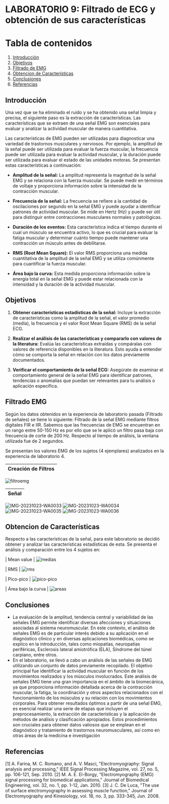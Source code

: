 # LABORATORIO 9: Filtrado de ECG y obtención de sus características
# **Tabla de contenidos**

1. [Introducción](#id1)
2. [Objetivos](#id2)
3. [Filtrado de EMG](#id3)
4. [Obtencion de Características](#id4)
6. [Conclusiones](#id5)
7. [Referencias](#id6)
   
## **Introducción** <a name="id1"></a>


Una vez que se ha eliminado el ruido y se ha obtenido una señal limpia y precisa, el siguiente paso es la extracción de características. Las características que se extraen de una señal EMG son esenciales para evaluar y analizar la actividad muscular de manera cuantitativa.

Las características de EMG pueden ser utilizadas para diagnosticar una variedad de trastornos musculares y nerviosos. Por ejemplo, la amplitud de la señal puede ser utilizada para evaluar la fuerza muscular, la frecuencia puede ser utilizada para evaluar la actividad muscular, y la duración puede ser utilizada para evaluar el estado de las unidades motoras. Se presentan estas características a continuación:

- **Amplitud de la señal:** La amplitud representa la magnitud de la señal EMG y se relaciona con la fuerza muscular. Se puede medir en términos de voltaje y proporciona información sobre la intensidad de la contracción muscular.

- **Frecuencia de la señal:** La frecuencia se refiere a la cantidad de oscilaciones por segundo en la señal EMG y puede ayudar a identificar patrones de actividad muscular. Se mide en Hertz (Hz) y puede ser útil para distinguir entre contracciones musculares normales y patológicas.

- **Duración de los eventos:** Esta característica indica el tiempo durante el cual un músculo se encuentra activo, lo que es crucial para evaluar la fatiga muscular y determinar cuánto tiempo puede mantener una contracción un músculo antes de debilitarse.

- **RMS (Root Mean Square):** El valor RMS proporciona una medida cuantitativa de la amplitud de la señal EMG y se utiliza comúnmente para cuantificar la fuerza muscular.

- **Área bajo la curva:** Esta medida proporciona información sobre la energía total en la señal EMG y puede estar relacionada con la intensidad y la duración de la actividad muscular.


## **Objetivos** <a name="id2"></a>
1. **Obtener características estadísticas de la señal:** Incluye la extracción de características como la amplitud de la señal, el valor promedio (media), la frecuencia y el valor Root Mean Square (RMS) de la señal ECG.

2. **Realizar el análisis de las características y compararlo con valores de la literatura:** Evalúa las características extraídas y compáralas con valores de referencia disponibles en la literatura. Esto ayuda a entender cómo se comporta la señal en relación con los datos previamente documentados.

3. **Verificar el comportamiento de la señal ECG:** Asegúrate de examinar el comportamiento general de la señal EMG para identificar patrones, tendencias o anomalías que puedan ser relevantes para tu análisis o aplicación específica.


## **Filtrado EMG** <a name="id3"></a>
Según los datos obtenidos en la experiencia de laboratorio pasada (Filtrado de señales) se tiene lo siguiente: Filtrado de la señal EMG mediante filtros digitales FIR e IIR. Sabemos que las frecuencias de EMG se encuentran en un rango entre 50-150 Hz es por ello que se le aplicó un filtro pasa baja con frecuencia de corte de 200 Hz. Respecto al tiempo de análisis, la ventana utilizada fue de 2 segundos. 

Se presentan los valores EMG de los sujetos (4 ejemplares) analizados en la experiencia de laboratorio 4.


| Creación de Filtros|
| :---:  |
![filtroemg](https://github.com/ldachirre/IntroSenalesBiomedicas/assets/42382614/85604920-0edc-40c1-939c-d548d78fc5b2)

| Señal |
| :---:  |
![IMG-20231023-WA0033](https://github.com/ldachirre/IntroSenalesBiomedicas/assets/56425258/2604d181-9725-4e0d-acc8-dce22b64892a)
![IMG-20231023-WA0034](https://github.com/ldachirre/IntroSenalesBiomedicas/assets/56425258/ef63c4e1-bb9c-4da6-afb9-e0a3a72c32cb)
![IMG-20231023-WA0035](https://github.com/ldachirre/IntroSenalesBiomedicas/assets/56425258/8e3de7ec-fdd7-42cc-931c-dee8cb4d08b0)
![IMG-20231023-WA0036](https://github.com/ldachirre/IntroSenalesBiomedicas/assets/56425258/4df81fd9-b71f-42eb-97ce-9befd8b932e4)


## **Obtencion de Características** <a name="id4"></a>

Respecto a las características de la señal, para este laboratorio se decidió obtener y analizar las características estadísticas de esta. Se presenta el análisis y comparación entre los 4 sujetos en:

| Mean value |
![medias](https://github.com/ldachirre/IntroSenalesBiomedicas/assets/56425258/df32664e-35ea-4390-b29f-0b829a52bb06)

| RMS |
![rms](https://github.com/ldachirre/IntroSenalesBiomedicas/assets/56425258/840099f0-9734-47a5-939b-e33347409e42)

| Pico-pico |
![pico-pico](https://github.com/ldachirre/IntroSenalesBiomedicas/assets/56425258/ef88a7df-3daf-4516-821e-f1b3d72d08f1)

| Área bajo la curva |
![areas](https://github.com/ldachirre/IntroSenalesBiomedicas/assets/56425258/1154290c-dc34-4091-8856-63d210e8ba6c)

## **Conclusiones** <a name="id5"></a>
- La evaluación de la amplitud, tendencia central y variabilidad de las señales EMG permite identificar diversas afecciones y situaciones asociadas al sistema neuromuscular. En este contexto, el análisis de señales EMG es de particular interés debido a su aplicación en el diagnóstico clínico y en diversas aplicaciones biomédicas, como se explico en la introducción, tales como miopatías, neuropatías periféricas, Esclerosis lateral amiotrófica (ELA), Síndrome del túnel carpiano, entre otros.
- En el laboratorio, se llevó a cabo un análisis de las señales de EMG utilizando un conjunto de datos previamente recopilado. El objetivo principal fue identificar la actividad muscular en función de los movimientos realizados y los músculos involucrados. Este análisis de señales EMG tiene una gran importancia en el ámbito de la biomecánica, ya que proporciona información detallada acerca de la contracción muscular, la fatiga, la coordinación y otros aspectos relacionados con el funcionamiento de los músculos y su relación con los movimientos corporales. Para obtener resultados óptimos a partir de una señal EMG, es esencial realizar una serie de etapas que incluyen el preprocesamiento, la extracción de características y la aplicación de métodos de análisis y clasificación apropiados. Estos procedimientos son cruciales para obtener datos valiosos que se emplean en el diagnóstico y tratamiento de trastornos neuromusculares, así como en otras áreas de la medicina e investigación

## **Referencias** <a name="id6"></a>
[1] A. Farina, M. C. Romano, and A. V. Masci, "Electromyography: Signal analysis and processing," IEEE Signal Processing Magazine, vol. 27, no. 5, pp. 106-121, Sep. 2010.
[2] M. A. E. El-Borgy, "Electromyography (EMG) signal processing for biomedical applications," Journal of Biomedical Engineering, vol. 32, no. 1, pp. 1-12, Jan. 2010.
[3] J. C. De Luca, "The use of surface electromyography in assessing muscle function," Journal of Electromyography and Kinesiology, vol. 18, no. 3, pp. 333-345, Jun. 2008.

